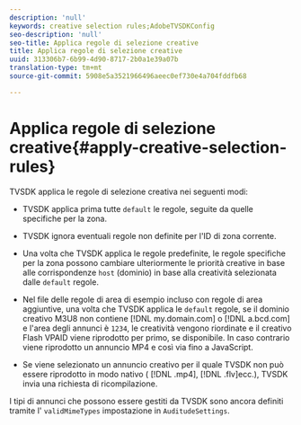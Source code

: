 ```yaml
---
description: 'null'
keywords: creative selection rules;AdobeTVSDKConfig
seo-description: 'null'
seo-title: Applica regole di selezione creative
title: Applica regole di selezione creative
uuid: 313306b7-6b99-4d90-8717-2b0a1e39a07b
translation-type: tm+mt
source-git-commit: 5908e5a3521966496aeec0ef730e4a704fddfb68

---
```



# Applica regole di selezione creative{#apply-creative-selection-rules}

TVSDK applica le regole di selezione creativa nei seguenti modi:

* TVSDK applica prima tutte `default` le regole, seguite da quelle specifiche per la zona.
* TVSDK ignora eventuali regole non definite per l&#39;ID di zona corrente.
* Una volta che TVSDK applica le regole predefinite, le regole specifiche per la zona possono cambiare ulteriormente le priorità creative in base alle corrispondenze `host` (dominio) in base alla creatività selezionata dalle `default` regole.

* Nel file delle regole di area di esempio incluso con regole di area aggiuntive, una volta che TVSDK applica le `default` regole, se il dominio creativo M3U8 non contiene [!DNL my.domain.com] o [!DNL a.bcd.com] e l&#39;area degli annunci è `1234`, le creatività vengono riordinate e il creativo Flash VPAID viene riprodotto per primo, se disponibile. In caso contrario viene riprodotto un annuncio MP4 e così via fino a JavaScript.

* Se viene selezionato un annuncio creativo per il quale TVSDK non può essere riprodotto in modo nativo ( [!DNL .mp4], [!DNL .flv]ecc.), TVSDK invia una richiesta di ricompilazione.

I tipi di annunci che possono essere gestiti da TVSDK sono ancora definiti tramite l&#39; `validMimeTypes` impostazione in `AuditudeSettings`.
